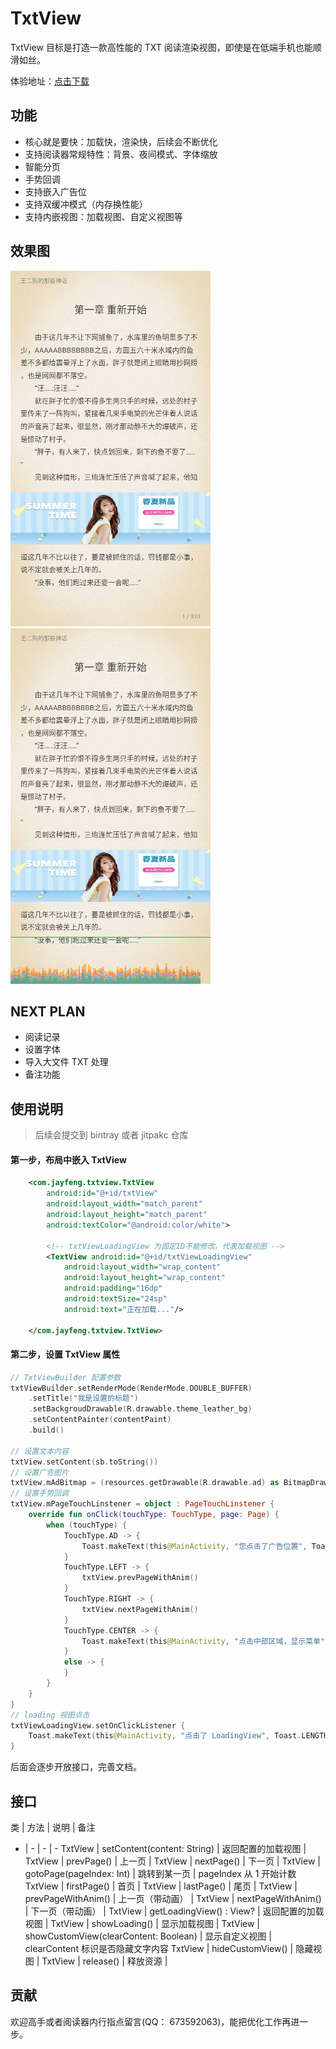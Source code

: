 # TxtView

TxtView 目标是打造一款高性能的 TXT 阅读渲染视图，即使是在低端手机也能顺滑如丝。

体验地址：[点击下载](release/)


## 功能

- 核心就是要快：加载快，渲染快，后续会不断优化
- 支持阅读器常规特性：背景、夜间模式、字体缩放
- 智能分页
- 手势回调
- 支持嵌入广告位
- 支持双缓冲模式（内存换性能）
- 支持内嵌视图：加载视图、自定义视图等


## 效果图

![Screenshot](art/screen-normal.png)
![Screenshot](art/screen-gpu.png)


## NEXT PLAN

- 阅读记录
- 设置字体
- 导入大文件 TXT 处理
- 备注功能

## 使用说明

> 后续会提交到 bintray 或者 jitpakc 仓库

#### 第一步，布局中嵌入 TxtView

```xml
    <com.jayfeng.txtview.TxtView
        android:id="@+id/txtView"
        android:layout_width="match_parent"
        android:layout_height="match_parent"
        android:textColor="@android:color/white">

        <!-- txtViewLoadingView 为固定ID不能修改。代表加载视图 -->
        <TextView android:id="@+id/txtViewLoadingView"
            android:layout_width="wrap_content"
            android:layout_height="wrap_content"
            android:padding="16dp"
            android:textSize="24sp"
            android:text="正在加载..."/>

    </com.jayfeng.txtview.TxtView>
```

#### 第二步，设置 TxtView 属性

```kotlin
// TxtViewBuilder 配置参数
txtViewBuilder.setRenderMode(RenderMode.DOUBLE_BUFFER)
    .setTitle("我是设置的标题")
    .setBackgroudDrawable(R.drawable.theme_leather_bg)
    .setContentPainter(contentPaint)
    .build()

// 设置文本内容
txtView.setContent(sb.toString())
// 设置广告图片
txtView.mAdBitmap = (resources.getDrawable(R.drawable.ad) as BitmapDrawable).bitmap
// 设置手势回调
txtView.mPageTouchLinstener = object : PageTouchLinstener {
    override fun onClick(touchType: TouchType, page: Page) {
        when (touchType) {
            TouchType.AD -> {
                Toast.makeText(this@MainActivity, "您点击了广告位置", Toast.LENGTH_SHORT).show()
            }
            TouchType.LEFT -> {
                txtView.prevPageWithAnim()
            }
            TouchType.RIGHT -> {
                txtView.nextPageWithAnim()
            }
            TouchType.CENTER -> {
                Toast.makeText(this@MainActivity, "点击中部区域，显示菜单", Toast.LENGTH_SHORT).show()
            }
            else -> {
            }
        }
    }
}
// loading 视图点击
txtViewLoadingView.setOnClickListener {
    Toast.makeText(this@MainActivity, "点击了 LoadingView", Toast.LENGTH_SHORT).show()
}
```

后面会逐步开放接口，完善文档。

## 接口
类 | 方法 | 说明 | 备注
- | - | - | -
TxtView | setContent(content: String) | 返回配置的加载视图 |
TxtView | prevPage() | 上一页 |
TxtView | nextPage() | 下一页 |
TxtView | gotoPage(pageIndex: Int) | 跳转到某一页 | pageIndex 从 1 开始计数
TxtView | firstPage() | 首页 |
TxtView | lastPage() | 尾页 |
TxtView | prevPageWithAnim() | 上一页（带动画） |
TxtView | nextPageWithAnim() | 下一页（带动画） |
TxtView | getLoadingView() : View? | 返回配置的加载视图 | 
TxtView | showLoading() | 显示加载视图 | 
TxtView | showCustomView(clearContent: Boolean) | 显示自定义视图 | clearContent 标识是否隐藏文字内容
TxtView | hideCustomView() | 隐藏视图 |
TxtView | release() | 释放资源 |

## 贡献

欢迎高手或者阅读器内行指点留言(QQ： 673592063)，能把优化工作再进一步。
